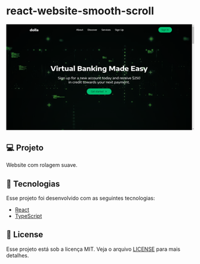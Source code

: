 # react-website-smooth-scroll
<img src="src/images/cover.png" alt="dolla" />

## 💻 Projeto
Website com rolagem suave.

## 🧪 Tecnologias
Esse projeto foi desenvolvido com as seguintes tecnologias:

- [React](https://reactjs.org)
- [TypeScript](https://www.typescriptlang.org/)

## 📝 License

Esse projeto está sob a licença MIT. Veja o arquivo [LICENSE](LICENSE.md) para mais detalhes.
